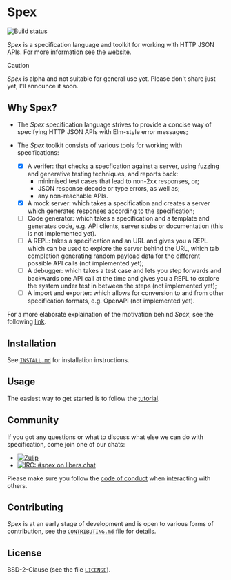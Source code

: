 # Spex

![Build status](https://github.com/spex-lang/spex/actions/workflows/main.yaml/badge.svg)

*Spex* is a specification language and toolkit for working with HTTP JSON APIs.
For more information see the [website](https://spex-lang.org).

> [!CAUTION]
> *Spex* is alpha and not suitable for general use yet. Please don't share just
> yet, I'll announce it soon.

## Why Spex?

* The *Spex* specification language strives to provide a concise way of
  specifying HTTP JSON APIs with Elm-style error messages;

* The *Spex* toolkit consists of various tools for working with specifications:
  - [x] A verifer: that checks a specfication against a server, using fuzzing and
    generative testing techniques, and reports back:
    + minimised test cases that lead to non-2xx responses, or;
    + JSON response decode or type errors, as well as;
    + any non-reachable APIs.
  - [x] A mock server: which takes a specification and creates a server which
    generates responses according to the specification;
  - [ ] Code generator: which takes a specification and a template and generates
    code, e.g. API clients, server stubs or documentation (this is not
    implemented yet).
  - [ ] A REPL: takes a specification and an URL and gives you a REPL which can be
    used to explore the server behind the URL, which tab completion generating
    random payload data for the different possible API calls (not implemented
    yet);
  - [ ] A debugger: which takes a test case and lets you step forwards and
    backwards one API call at the time and gives you a REPL to explore the
    system under test in between the steps (not implemented yet);
  - [ ] A import and exporter: which allows for conversion to and from other
    specification formats, e.g. OpenAPI (not implemented yet).

For a more elaborate explaination of the motivation behind *Spex*, see the
following [link](https://spex-lang.org/motivation.html).

## Installation

See [`INSTALL.md`](INSTALL.md) for installation instructions.

## Usage

The easiest way to get started is to follow the
[tutorial](https://spex-lang.org/tutorial.html).

## Community

If you got any questions or what to discuss what else we can do with
specification, come join one of our chats:

* [![Zulip](https://img.shields.io/badge/zulip-join_chat-blue.svg)](https://spex.zulipchat.com/)
* [![IRC: #spex on
  libera.chat](https://img.shields.io/badge/IRC-%23spex%20on%20libera.chat-blue.svg)](https://web.libera.chat/#spex)

Please make sure you follow the [code of conduct](.github/CODE_OF_CONDUCT.md)
when interacting with others.

## Contributing

*Spex* is at an early stage of development and is open to various forms of
contribution, see the [`CONTRIBUTING.md`](.github/CONTRIBUTING.md) file for
details.

## License

BSD-2-Clause (see the file [`LICENSE`](LICENSE)).
